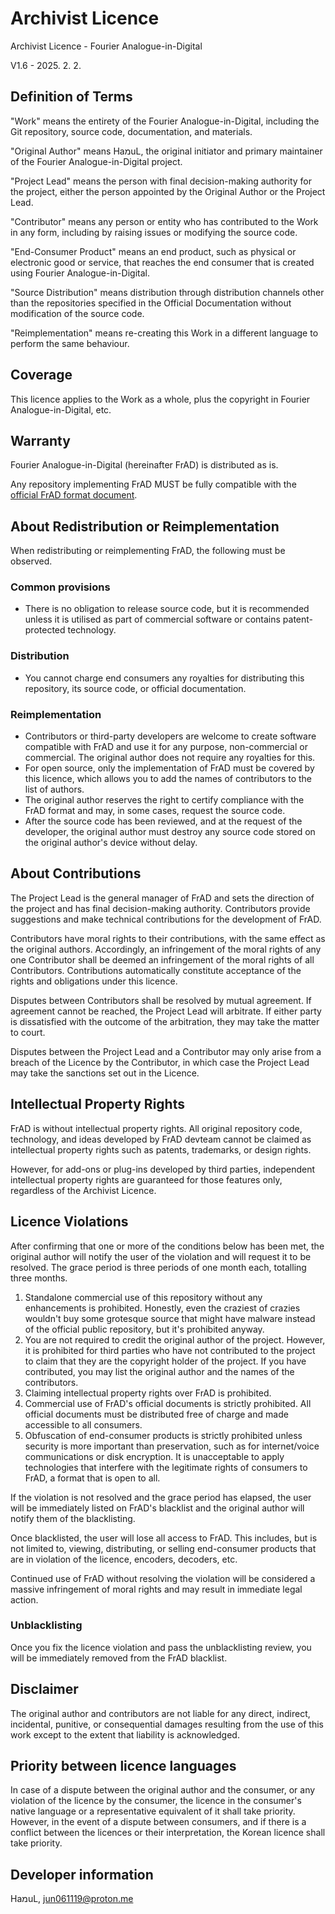 # Archivist Licence

Archivist Licence - Fourier Analogue-in-Digital

V1.6 - 2025. 2. 2.

## Definition of Terms

"Work" means the entirety of the Fourier Analogue-in-Digital, including the Git repository, source code, documentation, and materials.

"Original Author" means HaמuL, the original initiator and primary maintainer of the Fourier Analogue-in-Digital project.

"Project Lead" means the person with final decision-making authority for the project, either the person appointed by the Original Author or the Project Lead.

"Contributor" means any person or entity who has contributed to the Work in any form, including by raising issues or modifying the source code.

"End-Consumer Product" means an end product, such as physical or electronic good or service, that reaches the end consumer that is created using Fourier Analogue-in-Digital.

"Source Distribution" means distribution through distribution channels other than the repositories specified in the Official Documentation without modification of the source code.

"Reimplementation" means re-creating this Work in a different language to perform the same behaviour.

## Coverage

This licence applies to the Work as a whole, plus the copyright in Fourier Analogue-in-Digital, etc.

## Warranty

Fourier Analogue-in-Digital (hereinafter FrAD) is distributed as is.

Any repository implementing FrAD MUST be fully compatible with the [official FrAD format document](https://mikhael-openworkspace.notion.site/Format-specs-727affae8db043f2b50372d91d534368?pvs=4).

## About Redistribution or Reimplementation

When redistributing or reimplementing FrAD, the following must be observed.

### Common provisions

- There is no obligation to release source code, but it is recommended unless it is utilised as part of commercial software or contains patent-protected technology.

### Distribution

- You cannot charge end consumers any royalties for distributing this repository, its source code, or official documentation.

### Reimplementation

- Contributors or third-party developers are welcome to create software compatible with FrAD and use it for any purpose, non-commercial or commercial. The original author does not require any royalties for this.
- For open source, only the implementation of FrAD must be covered by this licence, which allows you to add the names of contributors to the list of authors.
- The original author reserves the right to certify compliance with the FrAD format and may, in some cases, request the source code.
- After the source code has been reviewed, and at the request of the developer, the original author must destroy any source code stored on the original author's device without delay.

## About Contributions

The Project Lead is the general manager of FrAD and sets the direction of the project and has final decision-making authority. Contributors provide suggestions and make technical contributions for the development of FrAD.

Contributors have moral rights to their contributions, with the same effect as the original authors. Accordingly, an infringement of the moral rights of any one Contributor shall be deemed an infringement of the moral rights of all Contributors. Contributions automatically constitute acceptance of the rights and obligations under this licence.

Disputes between Contributors shall be resolved by mutual agreement. If agreement cannot be reached, the Project Lead will arbitrate. If either party is dissatisfied with the outcome of the arbitration, they may take the matter to court.

Disputes between the Project Lead and a Contributor may only arise from a breach of the Licence by the Contributor, in which case the Project Lead may take the sanctions set out in the Licence.

## Intellectual Property Rights

FrAD is without intellectual property rights. All original repository code, technology, and ideas developed by FrAD devteam cannot be claimed as intellectual property rights such as patents, trademarks, or design rights.

However, for add-ons or plug-ins developed by third parties, independent intellectual property rights are guaranteed for those features only, regardless of the Archivist Licence.

## Licence Violations

After confirming that one or more of the conditions below has been met, the original author will notify the user of the violation and will request it to be resolved. The grace period is three periods of one month each, totalling three months.

1. Standalone commercial use of this repository without any enhancements is prohibited. Honestly, even the craziest of crazies wouldn't buy some grotesque source that might have malware instead of the official public repository, but it's prohibited anyway.
2. You are not required to credit the original author of the project. However, it is prohibited for third parties who have not contributed to the project to claim that they are the copyright holder of the project. If you have contributed, you may list the original author and the names of the contributors.
3. Claiming intellectual property rights over FrAD is prohibited.
4. Commercial use of FrAD's official documents is strictly prohibited. All official documents must be distributed free of charge and made accessible to all consumers.
5. Obfuscation of end-consumer products is strictly prohibited unless security is more important than preservation, such as for internet/voice communications or disk encryption. It is unacceptable to apply technologies that interfere with the legitimate rights of consumers to FrAD, a format that is open to all.

If the violation is not resolved and the grace period has elapsed, the user will be immediately listed on FrAD's blacklist and the original author will notify them of the blacklisting.

Once blacklisted, the user will lose all access to FrAD. This includes, but is not limited to, viewing, distributing, or selling end-consumer products that are in violation of the licence, encoders, decoders, etc.

Continued use of FrAD without resolving the violation will be considered a massive infringement of moral rights and may result in immediate legal action.

### Unblacklisting

Once you fix the licence violation and pass the unblacklisting review, you will be immediately removed from the FrAD blacklist.

## Disclaimer

The original author and contributors are not liable for any direct, indirect, incidental, punitive, or consequential damages resulting from the use of this work except to the extent that liability is acknowledged.

## Priority between licence languages

In case of a dispute between the original author and the consumer, or any violation of the licence by the consumer, the licence in the consumer's native language or a representative equivalent of it shall take priority. However, in the event of a dispute between consumers, and if there is a conflict between the licences or their interpretation, the Korean licence shall take priority.

## Developer information

HaמuL, <jun061119@proton.me>
